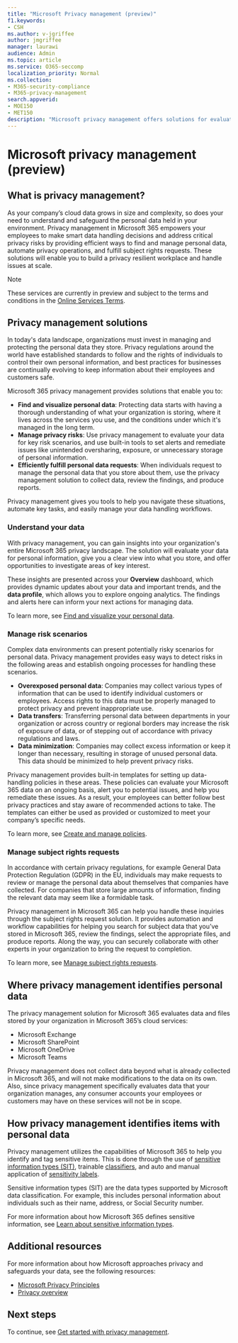 ```yaml
---
title: "Microsoft Privacy management (preview)"
f1.keywords:
- CSH
ms.author: v-jgriffee
author: jmgriffee
manager: laurawi
audience: Admin
ms.topic: article
ms.service: O365-seccomp
localization_priority: Normal
ms.collection: 
- M365-security-compliance
- M365-privacy-management
search.appverid: 
- MOE150
- MET150
description: "Microsoft privacy management offers solutions for evaluating personal data your organization stores in Microsoft 365, and helps you identify and remediate privacy risks."
---
```


# Microsoft privacy management (preview)

## What is privacy management?

As your company’s cloud data grows in size and complexity, so does your need to understand and safeguard the personal data held in your environment. Privacy management in Microsoft 365 empowers your employees to make smart data handling decisions and address critical privacy risks by providing efficient ways to find and manage personal data, automate privacy operations, and fulfill subject rights requests. These solutions will enable you to build a privacy resilient workplace and handle issues at scale.

> [!NOTE]
> These services are currently in preview and subject to the terms and conditions in the [Online Services Terms](https://www.microsoft.com/en-us/licensing/product-licensing/products).

## Privacy management solutions

In today's data landscape, organizations must invest in managing and protecting the personal data they store. Privacy regulations around the world have established standards to follow and the rights of individuals to control their own personal information, and best practices for businesses are continually evolving to keep information about their employees and customers safe.

Microsoft 365 privacy management provides solutions that enable you to:

- **Find and visualize personal data**: Protecting data starts with having a thorough understanding of what your organization is storing, where it lives across the services you use, and the conditions under which it's managed in the long term.
- **Manage privacy risks**: Use privacy management to evaluate your data for key risk scenarios, and use built-in tools to set alerts and remediate issues like unintended oversharing, exposure, or unnecessary storage of personal information.
- **Efficiently fulfill personal data requests**: When individuals request to manage the personal data that you store about them, use the privacy management solution to collect data, review the findings, and produce reports.

Privacy management gives you tools to help you navigate these situations, automate key tasks, and easily manage your data handling workflows.

### Understand your data

With privacy management, you can gain insights into your organization's entire Microsoft 365 privacy landscape. The solution will evaluate your data for personal information, give you a clear view into what you store, and offer opportunities to investigate areas of key interest.

These insights are presented across your **Overview** dashboard, which provides dynamic updates about your data and important trends, and the **data profile**, which allows you to explore ongoing analytics. The findings and alerts here can inform your next actions for managing data.

To learn more, see [Find and visualize your personal data](privacy-management-data-profile.md).

### Manage risk scenarios

Complex data environments can present potentially risky scenarios for personal data. Privacy management provides easy ways to detect risks in the following areas and establish ongoing processes for handling these scenarios.

- **Overexposed personal data**: Companies may collect various types of information that can be used to identify individual customers or employees. Access rights to this data must be properly managed to protect privacy and prevent inappropriate use.
- **Data transfers**: Transferring personal data between departments in your organization or across country or regional borders may increase the risk of exposure of data, or of stepping out of accordance with privacy regulations and laws.
- **Data minimization**: Companies may collect excess information or keep it longer than necessary, resulting in storage of unused personal data. This data should be minimized to help prevent privacy risks.

Privacy management provides built-in templates for setting up data-handling policies in these areas. These policies can evaluate your Microsoft 365 data on an ongoing basis, alert you to potential issues, and help you remediate these issues. As a result, your employees can better follow best privacy practices and stay aware of recommended actions to take. The templates can either be used as provided or customized to meet your company’s specific needs.

To learn more, see [Create and manage policies](privacy-management-policies.md).

### Manage subject rights requests

In accordance with certain privacy regulations, for example General Data Protection Regulation (GDPR) in the EU, individuals may make requests to review or manage the personal data about themselves that companies have collected. For companies that store large amounts of information, finding the relevant data may seem like a formidable task.

Privacy management in Microsoft 365 can help you handle these inquiries through the subject rights request solution. It provides automation and workflow capabilities for helping you search for subject data that you’ve stored in Microsoft 365, review the findings, select the appropriate files, and produce reports. Along the way, you can securely collaborate with other experts in your organization to bring the request to completion.

To learn more, see [Manage subject rights requests](privacy-management-subject-rights-requests.md).

## Where privacy management identifies personal data

The privacy management solution for Microsoft 365 evaluates data and files stored by your organization in Microsoft 365’s cloud services:

- Microsoft Exchange
- Microsoft SharePoint
- Microsoft OneDrive
- Microsoft Teams

Privacy management does not collect data beyond what is already collected in Microsoft 365, and will not make modifications to the data on its own. Also, since privacy management specifically evaluates data that your organization manages, any consumer accounts your employees or customers may have on these services will not be in scope.

## How privacy management identifies items with personal data

Privacy management utilizes the capabilities of Microsoft 365 to help you identify and tag sensitive items. This is done through the use of [sensitive information types (SIT)](sensitive-information-type-learn-about.md), trainable [classifiers](classifier-learn-about.md), and auto and manual application of [sensitivity labels](sensitivity-labels.md).

Sensitive information types (SIT) are the data types supported by Microsoft data classification. For example, this includes personal information about individuals such as their name, address, or Social Security number.

For more information about how Microsoft 365 defines sensitive information, see [Learn about sensitive information types](sensitive-information-type-learn-about.md).

## Additional resources

For more information about how Microsoft approaches privacy and safeguards your data, see the following resources:

- [Microsoft Privacy Principles](https://www.microsoft.com/en-us/trust-center/privacy)
- [Privacy overview](/compliance/assurance/assurance-privacy)

## Next steps

To continue, see [Get started with privacy management](privacy-management-setup.md).
